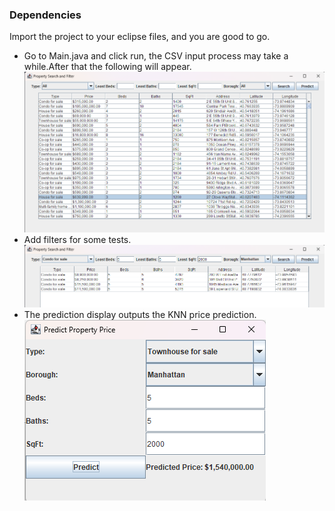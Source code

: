 ### Dependencies

Import the project to your eclipse files, and you are good to go.

- Go to Main.java and click run, the CSV input process may take a while.After that the following will appear.
![Filter Display](docs/image.png)
- Add filters for some tests.
![alt text](docs/image-1.png)  
- The prediction display outputs the KNN price prediction.
![alt text](docs/image-2.png)
